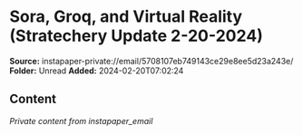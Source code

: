 # Sora, Groq, and Virtual Reality (Stratechery Update 2-20-2024)

**Source:** instapaper-private://email/5708107eb749143ce29e8ee5d23a243e/
**Folder:** Unread
**Added:** 2024-02-20T07:02:24




## Content
*Private content from instapaper_email*
